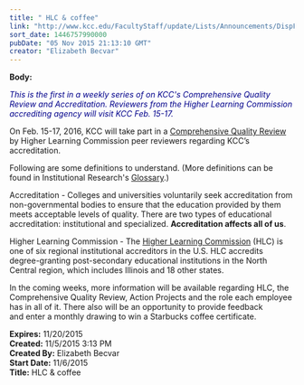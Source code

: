```yaml
---
title: " HLC & coffee"
link: "http://www.kcc.edu/FacultyStaff/update/Lists/Announcements/DispForm.aspx?ID=2071"
sort_date: 1446757990000
pubDate: "05 Nov 2015 21:13:10 GMT"
creator: "Elizabeth Becvar"
---
```


<div><b>Body:</b> <div class="ExternalClassB0FB5AFEAED24A62A538EB351D1F28A4"><p style="color:darkblue"><em>This is the first in a weekly series of on KCC's Comprehensive Quality Review and Accreditation. Reviewers from the Higher Learning Commission accrediting agency will visit KCC Feb. 15-17.</em></p>
<p>On Feb. 15-17, 2016, KCC will take part in a <a href="/Community/Collegeinfo/ie/aqip/Pages/quality-review.aspx">Comprehensive Quality Review</a> by Higher Learning Commission peer reviewers regarding KCC’s accreditation. </p>
<p>Following are some definitions to understand. (More definitions can be found in Institutional Research's <a href="/Community/Collegeinfo/ie/ir/Pages/glossary.aspx">Glossary</a>.)</p>
<p>Accreditation - Colleges and universities voluntarily seek accreditation from non-governmental bodies to ensure that the education provided by them meets acceptable levels of quality. There are two types of educational accreditation: institutional and specialized. <strong>Accreditation affects all of us</strong>.</p>
<p>Higher Learning Commission - The <a href="https://www.hlcommission.org/About-the-Commission/about-hlc.html">Higher Learning Commission</a> (HLC) is one of six regional institutional accreditors in the U.S. HLC accredits degree-granting post-secondary educational institutions in the North Central region, which includes Illinois and 18 other states.</p>
<p>In the coming weeks, more information will be available regarding HLC, the Comprehensive Quality Review, Action Projects and the role each employee has in all of it. There also will be an opportunity to provide feedback and enter a monthly drawing to win a Starbucks coffee certificate.<br /></p></div></div>
<div><b>Expires:</b> 11/20/2015</div>
<div><b>Created:</b> 11/5/2015 3:13 PM</div>
<div><b>Created By:</b> Elizabeth Becvar</div>
<div><b>Start Date:</b> 11/6/2015</div>
<div><b>Title:</b>  HLC &amp; coffee</div>

